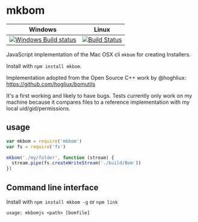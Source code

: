 # mkbom
Windows | Linux
------- | ---------
[![Windows Build status](http://img.shields.io/appveyor/ci/finnp/mkbom-js.svg)](https://ci.appveyor.com/project/finnp/mkbom-js/branch/master) | [![Build Status](https://travis-ci.org/finnp/mkbom.js.svg?branch=master)](https://travis-ci.org/finnp/mkbom.js)

JavaScript implementation of the Mac OSX cli `mkbom` for creating Installers.

Install with `npm install mkbom`.

Implementation adopted from the Open Source C++ work by @hoghliux: https://github.com/hogliux/bomutils

It's a first working and likely to have bugs. Tests currently only work on my machine
because it compares files to a reference implementation with my local uid/gid/permissions.

## usage

```js
var mkbom = require('mkbom')
var fs = require('fs')

mkbom('./my/folder', function (stream) {
  stream.pipe(fs.createWriteStream('./build/Bom'))
})
```
  

## Command line interface

Install with `npm install mkbom -g` or `npm link`

```
usage: mkbomjs <path> [bomfile]
```

